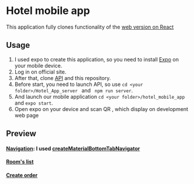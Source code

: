 # Hotel mobile app
This application fully clones functionality of the [web version on React](https://github.com/DanikLebedev/hotel_app_client)
## Usage
1. I used expo to create this application, so you need to install [Expo](https://docs.expo.io/versions/latest/) on your mobile device.
2. Log in on official site.
3. After that, clone [API](https://github.com/DanikLebedev/Hotel_App_server) and this repository.
4. Before start, you need to launch API, so use ```cd <your folder>/Hotel_App_server ``` and ``` npm run server```.
5. And launch our mobile application  ```cd <your folder>/hotel_mobile_app ``` and ```expo start```.
6. Open expo on your device and scan QR , which display on development web page

## Preview


#### [Navigation](https://drive.google.com/open?id=1g3BYWxJaArEmjxIB5zC9xlV02V_sPYYf): I used [createMaterialBottomTabNavigator](https://reactnavigation.org/docs/material-bottom-tab-navigator/)

#### [Room's list](https://drive.google.com/open?id=1knlg1XddmRLXRSr81Pr3lOl2RORERkdZ)

#### [Create order](https://drive.google.com/open?id=1acebdCbN61P9GArPK4cLZi3iVEdfL_oR)
